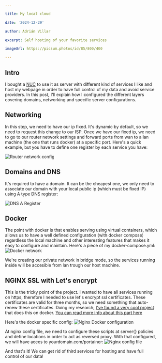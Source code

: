 ```yaml
---

title: My local cloud

date: '2024-12-29'

author: Adrián Villar

excerpt: Self hosting of your favorite services

imageUrl: https://picsum.photos/id/85/800/400

---
```


## Intro

I bought a [NUC](https://en.wikipedia.org/wiki/Next_Unit_of_Computing) to use it as server with different kind of services I like and host my webpage in order to have full control of my data and avoid service providers.
In this post, I'll explain how I configured the different layers covering domains, networking and specific server configurations.

## Networking

In this step, we need to have our ip fixed. It's dynamic by default, so we need to request this change to our ISP. Once we have our fixed ip, we need to go to our router network settings and forward ports from wan to a lan machine (the one that runs docker) at a specific port. Here's a quick example, but you have to define one register by each service you have:

![Router network config](/images/posts/router-conf.png)

## Domains and DNS

It's required to have a domain. It can be the cheapest one, we only need to associate our domain with your local public ip (which must be fixed IP) using A type DNS register:

![DNS A Register](/images/posts/dns-conf.png)


## Docker

The point with docker is that enables serving using virtual containers, which allows us to have a well defined configuration (with docker compose) regardless the local machine and other interesting features that makes it easy to configure and maintain. 
Here's a piece of my docker-compose.yml:
![Docker network](/images/posts/docker-network.png)

We're creating our private network in bridge mode, so the services running inside will be accesible from lan trough our host machine.


## NGINX SSL with Let's encrypt

This is the tricky point of the project. I wanted to have all services running on https, therefore I needed to use let's encrypt ssl certificates. These certificates are valid for three months, so we need something that auto-renew these certificates. Doing my research, [I've found a very cool project](https://github.com/wmnnd/nginx-certbot) that does this on docker. [You can read more info about this part here](https://pentacent.medium.com/nginx-and-lets-encrypt-with-docker-in-less-than-5-minutes-b4b8a60d3a71)


Here's the docker specific config:
![Nginx Docker configuration](/images/posts/docker-nginx.png)

At nginx config file, we need to configure these scripts at server{} policies and define locations in order to act as reversed proxy. With that configured, we will have acces to yourdomain.com/portainer:
![Nginx config file](/images/posts/nginx-conf.png)

And that's it! We can get rid of third services for hosting and have full control of our data!


















